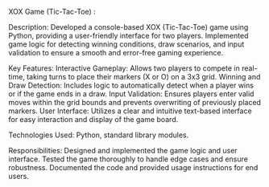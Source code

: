XOX Game (Tic-Tac-Toe) :

Description: 
    Developed a console-based XOX (Tic-Tac-Toe) game using Python, providing a user-friendly interface for two players. Implemented game logic for detecting winning conditions, draw scenarios, and input validation to ensure a smooth and error-free gaming experience.
    
Key Features:
    Interactive Gameplay: Allows two players to compete in real-time, taking turns to place their markers (X or O) on a 3x3 grid.
    Winning and Draw Detection: Includes logic to automatically detect when a player wins or if the game ends in a draw.
    Input Validation: Ensures players enter valid moves within the grid bounds and prevents overwriting of previously placed markers.
    User Interface: Utilizes a clear and intuitive text-based interface for easy interaction and display of the game board.
    
Technologies Used: 
    Python, standard library modules.
    
Responsibilities:
    Designed and implemented the game logic and user interface.
    Tested the game thoroughly to handle edge cases and ensure robustness.
    Documented the code and provided usage instructions for end users.
